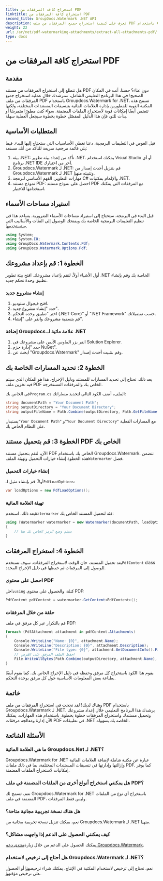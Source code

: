 ```yaml
---
title: استخراج كافة المرفقات من PDF
linktitle: استخراج كافة المرفقات من PDF
second_title: GroupDocs.Watermark .NET API
description: تعرف على كيفية استخراج جميع المرفقات من ملف PDF باستخدام Groupdocs.Watermark لـ .NET. اتبع دليلنا خطوة بخطوة للحصول على عملية استخراج سلسة.
weight: 22
url: /ar/net/pdf-watermarking-attachments/extract-all-attachments-pdf/
type: docs
---
```

# استخراج كافة المرفقات من PDF

## مقدمة
هل تتطلع إلى استخراج المرفقات من مستند PDF دون عناء؟ حسنا، أنت في المكان الصحيح! في هذا البرنامج التعليمي الشامل، سنرشدك خلال عملية استخراج جميع المرفقات من ملف PDF باستخدام Groupdocs.Watermark for .NET. تسمح هذه المكتبة القوية للمطورين بإدارة العلامات المائية بتنسيقات المستندات المختلفة، ولكنها تتضمن أيضًا إمكانات قوية لاستخراج الملفات المضمنة. سواء كنت مطورًا متمرسًا أو بدأت للتو، فإن هذا الدليل المفصّل خطوة بخطوة سيجعل العملية سهلة.
## المتطلبات الأساسية
قبل الغوص في التعليمات البرمجية، دعنا نغطي الأساسيات التي ستحتاج إليها للبدء. فيما يلي قائمة مرجعية سريعة للتأكد من أنك مستعد:
1. بيئة .NET: تأكد من إعداد بيئة تطوير .NET. يمكنك استخدام Visual Studio أو أي برنامج .NET IDE آخر من اختيارك.
2.  Groupdocs.Watermark لـ .NET: قم بتنزيل أحدث إصدار من Groupdocs.Watermark لـ .NET وتثبيته من[هنا](https://releases.groupdocs.com/Watermark/net/).
3. مهارات التطوير: الفهم الأساسي لبرمجة C# والإلمام بمكتبات .NET.
4. نموذج مستند PDF: احصل على نموذج مستند PDF مع المرفقات التي يمكنك استخدامها للاختبار.
## استيراد مساحات الأسماء
قبل البدء في البرمجة، ستحتاج إلى استيراد مساحات الأسماء الضرورية. يساعد هذا في تنظيم التعليمات البرمجية الخاصة بك ويمنحك الوصول إلى الفئات والأساليب التي ستستخدمها.
```csharp
using System;
using System.IO;
using GroupDocs.Watermark.Contents.Pdf;
using GroupDocs.Watermark.Options.Pdf;
```
## الخطوة 1: قم بإعداد مشروعك
أول الأشياء أولاً، لنقم بإعداد مشروعك. افتح بيئة تطوير .NET الخاصة بك وقم بإنشاء تطبيق وحدة تحكم جديد.
### إنشاء مشروع جديد
1. افتح فيجوال ستوديو.
2. حدد "إنشاء مشروع جديد".
3. اختر "تطبيق وحدة التحكم (.NET Core)" أو ".NET Framework" حسب تفضيلاتك.
4. قم بتسمية مشروعك وانقر على "إنشاء".
### إضافة Groupdocs.علامة مائية لـ .NET
1. انقر بزر الماوس الأيمن على مشروعك في Solution Explorer.
2. حدد "إدارة حزم NuGet".
3. ابحث عن "Groupdocs.Watermark" وقم بتثبيت أحدث إصدار.
## الخطوة 2: تحديد المسارات الخاصة بك
بعد ذلك، تحتاج إلى تحديد المسارات للمستند ودليل الإخراج. هذا هو المكان الذي سيتم فيه تخزين ملف PDF الخاص بك والمرفقات المستخرجة.

 في الخاص بك`Program.cs` الملف، أضف الكود التالي لتحديد مساراتك:
```csharp
string documentPath = "Your Document Path";
string outputDirectory = "Your Document Directory";
string outputFileName = Path.Combine(outputDirectory, Path.GetFileName(documentPath));
```
 يستبدل`"Your Document Path"` و`"Your Document Directory"` مع المسارات الفعلية على النظام الخاص بك.
## الخطوة 3: قم بتحميل مستند PDF الخاص بك
 الآن، لنقم بتحميل مستند PDF الخاص بك باستخدام Groupdocs.Watermark. تتضمن هذه الخطوة إنشاء خيارات التحميل وتهيئة الملف`Watermarker` فصل.
### إنشاء خيارات التحميل
 أولاً، قم بإنشاء مثيل لـ`PdfLoadOptions`:
```csharp
var loadOptions = new PdfLoadOptions();
```
### تهيئة العلامة المائية
 بعد ذلك، استخدم`Watermarker` فئة لتحميل المستند الخاص بك:
```csharp
using (Watermarker watermarker = new Watermarker(documentPath, loadOptions))
{
    // سيتم وضع الرمز الخاص بك هنا
}
```
## الخطوة 4: استخراج المرفقات
بعد تحميل المستند، حان الوقت لاستخراج المرفقات. سوف تستخدم`PdfContent` class للوصول إلى المرفقات ثم حفظها في دليل الإخراج المحدد.
### احصل على محتوى PDF
 داخل`using` كتلة، والحصول على محتوى PDF:
```csharp
PdfContent pdfContent = watermarker.GetContent<PdfContent>();
```
### حلقة من خلال المرفقات
قم بالتكرار عبر كل مرفق في ملف PDF:
```csharp
foreach (PdfAttachment attachment in pdfContent.Attachments)
{
    Console.WriteLine("Name: {0}", attachment.Name);
    Console.WriteLine("Description: {0}", attachment.Description);
    Console.WriteLine("File type: {0}", attachment.GetDocumentInfo().FileType);
    // احفظ الملف المرفق على القرص
    File.WriteAllBytes(Path.Combine(outputDirectory, attachment.Name), attachment.Content);
}
```
يقوم هذا الكود باستخراج كل مرفق وحفظه في دليل الإخراج الخاص بك. كما يقوم أيضًا بطباعة بعض المعلومات الأساسية حول كل مرفق بوحدة التحكم.
## خاتمة
وهناك لديك! لقد نجحت في استخراج المرفقات من ملف PDF باستخدام Groupdocs.Watermark لـ .NET. يرشدك هذا البرنامج التعليمي خلال إعداد مشروعك وتحميل مستندك واستخراج المرفقات خطوة بخطوة. باستخدام هذه المهارات، يمكنك الآن إدارة ومعالجة مرفقات PDF في تطبيقات .NET الخاصة بك بسهولة.
## الأسئلة الشائعة
### ما هي العلامة المائية Groupdocs.Net لـ .NET؟
Groupdocs.Watermark for .NET عبارة عن مكتبة شاملة لإضافة العلامات المائية وإزالتها وإدارتها في تنسيقات المستندات المختلفة، بما في ذلك ملفات PDF. كما يوفر إمكانيات لاستخراج الملفات المضمنة.
### هل يمكنني استخراج أنواع أخرى من الملفات المضمنة في ملف PDF؟
نعم، تسمح لك Groupdocs.Watermark for .NET باستخراج أي نوع من الملفات المضمنة في ملف PDF، وليس فقط المرفقات.
### هل هناك نسخة تجريبية مجانية متاحة؟
 نعم، يمكنك تنزيل نسخة تجريبية مجانية من Groupdocs.Watermark لـ .NET من[هنا](https://releases.groupdocs.com/).
### كيف يمكنني الحصول على الدعم إذا واجهت مشاكل؟
 يمكنك الحصول على الدعم من خلال زيارة[منتدى دعم Groupdocs.Watermark](https://forum.groupdocs.com/c/watermark/19).
### هل أحتاج إلى ترخيص لاستخدام Groupdocs.Watermark لـ .NET؟
 نعم، تحتاج إلى ترخيص لاستخدام المكتبة في الإنتاج. يمكنك شراء ترخيص[هنا](https://purchase.groupdocs.com/buy) أو الحصول على ترخيص مؤقت[هنا](https://purchase.groupdocs.com/temporary-license/).